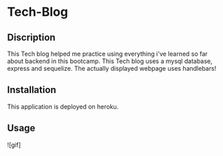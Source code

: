 # Tech-Blog

## Discription
This Tech blog helped me practice using everything i've learned so far about backend in this bootcamp. This Tech blog uses a mysql database, express and sequelize. The actually displayed webpage uses handlebars!

## Installation
This application is deployed on heroku.

## Usage
![gif]